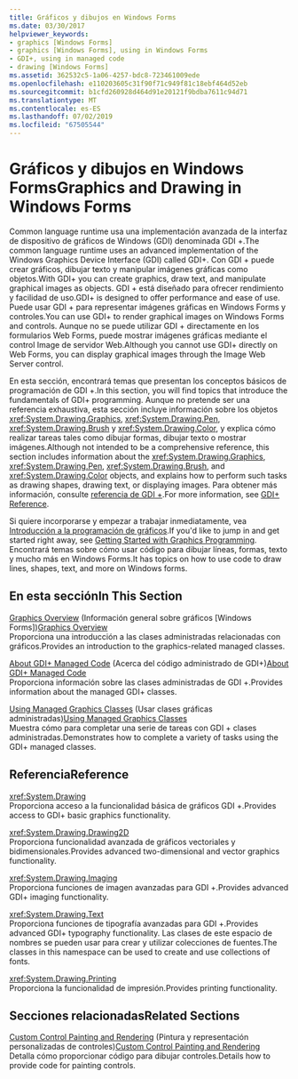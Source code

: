 ```yaml
---
title: Gráficos y dibujos en Windows Forms
ms.date: 03/30/2017
helpviewer_keywords:
- graphics [Windows Forms]
- graphics [Windows Forms], using in Windows Forms
- GDI+, using in managed code
- drawing [Windows Forms]
ms.assetid: 362532c5-1a06-4257-bdc8-723461009ede
ms.openlocfilehash: e110203605c31f90f71c949f81c18ebf464d52eb
ms.sourcegitcommit: b1cfd260928d464d91e20121f9bdba7611c94d71
ms.translationtype: MT
ms.contentlocale: es-ES
ms.lasthandoff: 07/02/2019
ms.locfileid: "67505544"
---
```

# <a name="graphics-and-drawing-in-windows-forms"></a><span data-ttu-id="30fab-102">Gráficos y dibujos en Windows Forms</span><span class="sxs-lookup"><span data-stu-id="30fab-102">Graphics and Drawing in Windows Forms</span></span>
<span data-ttu-id="30fab-103">Common language runtime usa una implementación avanzada de la interfaz de dispositivo de gráficos de Windows (GDI) denominada GDI +.</span><span class="sxs-lookup"><span data-stu-id="30fab-103">The common language runtime uses an advanced implementation of the Windows Graphics Device Interface (GDI) called GDI+.</span></span> <span data-ttu-id="30fab-104">Con GDI + puede crear gráficos, dibujar texto y manipular imágenes gráficas como objetos.</span><span class="sxs-lookup"><span data-stu-id="30fab-104">With GDI+ you can create graphics, draw text, and manipulate graphical images as objects.</span></span> <span data-ttu-id="30fab-105">GDI + está diseñado para ofrecer rendimiento y facilidad de uso.</span><span class="sxs-lookup"><span data-stu-id="30fab-105">GDI+ is designed to offer performance and ease of use.</span></span> <span data-ttu-id="30fab-106">Puede usar GDI + para representar imágenes gráficas en Windows Forms y controles.</span><span class="sxs-lookup"><span data-stu-id="30fab-106">You can use GDI+ to render graphical images on Windows Forms and controls.</span></span> <span data-ttu-id="30fab-107">Aunque no se puede utilizar GDI + directamente en los formularios Web Forms, puede mostrar imágenes gráficas mediante el control Image de servidor Web.</span><span class="sxs-lookup"><span data-stu-id="30fab-107">Although you cannot use GDI+ directly on Web Forms, you can display graphical images through the Image Web Server control.</span></span>  
  
 <span data-ttu-id="30fab-108">En esta sección, encontrará temas que presentan los conceptos básicos de programación de GDI +.</span><span class="sxs-lookup"><span data-stu-id="30fab-108">In this section, you will find topics that introduce the fundamentals of GDI+ programming.</span></span> <span data-ttu-id="30fab-109">Aunque no pretende ser una referencia exhaustiva, esta sección incluye información sobre los objetos <xref:System.Drawing.Graphics>, <xref:System.Drawing.Pen>, <xref:System.Drawing.Brush> y <xref:System.Drawing.Color>, y explica cómo realizar tareas tales como dibujar formas, dibujar texto o mostrar imágenes.</span><span class="sxs-lookup"><span data-stu-id="30fab-109">Although not intended to be a comprehensive reference, this section includes information about the <xref:System.Drawing.Graphics>, <xref:System.Drawing.Pen>, <xref:System.Drawing.Brush>, and <xref:System.Drawing.Color> objects, and explains how to perform such tasks as drawing shapes, drawing text, or displaying images.</span></span> <span data-ttu-id="30fab-110">Para obtener más información, consulte [referencia de GDI +](/windows/desktop/gdiplus/-gdiplus-class-gdi-reference).</span><span class="sxs-lookup"><span data-stu-id="30fab-110">For more information, see [GDI+ Reference](/windows/desktop/gdiplus/-gdiplus-class-gdi-reference).</span></span>  
  
 <span data-ttu-id="30fab-111">Si quiere incorporarse y empezar a trabajar inmediatamente, vea [Introducción a la programación de gráficos](getting-started-with-graphics-programming.md).</span><span class="sxs-lookup"><span data-stu-id="30fab-111">If you'd like to jump in and get started right away, see [Getting Started with Graphics Programming](getting-started-with-graphics-programming.md).</span></span> <span data-ttu-id="30fab-112">Encontrará temas sobre cómo usar código para dibujar líneas, formas, texto y mucho más en Windows Forms.</span><span class="sxs-lookup"><span data-stu-id="30fab-112">It has topics on how to use code to draw lines, shapes, text, and more on Windows forms.</span></span>  
  
## <a name="in-this-section"></a><span data-ttu-id="30fab-113">En esta sección</span><span class="sxs-lookup"><span data-stu-id="30fab-113">In This Section</span></span>  
 <span data-ttu-id="30fab-114">[Graphics Overview](graphics-overview-windows-forms.md) (Información general sobre gráficos [Windows Forms])</span><span class="sxs-lookup"><span data-stu-id="30fab-114">[Graphics Overview](graphics-overview-windows-forms.md)</span></span>  
 <span data-ttu-id="30fab-115">Proporciona una introducción a las clases administradas relacionadas con gráficos.</span><span class="sxs-lookup"><span data-stu-id="30fab-115">Provides an introduction to the graphics-related managed classes.</span></span>  
  
 <span data-ttu-id="30fab-116">[About GDI+ Managed Code](about-gdi-managed-code.md) (Acerca del código administrado de GDI+)</span><span class="sxs-lookup"><span data-stu-id="30fab-116">[About GDI+ Managed Code](about-gdi-managed-code.md)</span></span>  
 <span data-ttu-id="30fab-117">Proporciona información sobre las clases administradas de GDI +.</span><span class="sxs-lookup"><span data-stu-id="30fab-117">Provides information about the managed GDI+ classes.</span></span>  
  
 <span data-ttu-id="30fab-118">[Using Managed Graphics Classes](using-managed-graphics-classes.md) (Usar clases gráficas administradas)</span><span class="sxs-lookup"><span data-stu-id="30fab-118">[Using Managed Graphics Classes](using-managed-graphics-classes.md)</span></span>  
 <span data-ttu-id="30fab-119">Muestra cómo para completar una serie de tareas con GDI + clases administradas.</span><span class="sxs-lookup"><span data-stu-id="30fab-119">Demonstrates how to complete a variety of tasks using the GDI+ managed classes.</span></span>  
  
## <a name="reference"></a><span data-ttu-id="30fab-120">Referencia</span><span class="sxs-lookup"><span data-stu-id="30fab-120">Reference</span></span>  
 <xref:System.Drawing>  
 <span data-ttu-id="30fab-121">Proporciona acceso a la funcionalidad básica de gráficos GDI +.</span><span class="sxs-lookup"><span data-stu-id="30fab-121">Provides access to GDI+ basic graphics functionality.</span></span>  
  
 <xref:System.Drawing.Drawing2D>  
 <span data-ttu-id="30fab-122">Proporciona funcionalidad avanzada de gráficos vectoriales y bidimensionales.</span><span class="sxs-lookup"><span data-stu-id="30fab-122">Provides advanced two-dimensional and vector graphics functionality.</span></span>  
  
 <xref:System.Drawing.Imaging>  
 <span data-ttu-id="30fab-123">Proporciona funciones de imagen avanzadas para GDI +.</span><span class="sxs-lookup"><span data-stu-id="30fab-123">Provides advanced GDI+ imaging functionality.</span></span>  
  
 <xref:System.Drawing.Text>  
 <span data-ttu-id="30fab-124">Proporciona funciones de tipografía avanzadas para GDI +.</span><span class="sxs-lookup"><span data-stu-id="30fab-124">Provides advanced GDI+ typography functionality.</span></span> <span data-ttu-id="30fab-125">Las clases de este espacio de nombres se pueden usar para crear y utilizar colecciones de fuentes.</span><span class="sxs-lookup"><span data-stu-id="30fab-125">The classes in this namespace can be used to create and use collections of fonts.</span></span>  
  
 <xref:System.Drawing.Printing>  
 <span data-ttu-id="30fab-126">Proporciona la funcionalidad de impresión.</span><span class="sxs-lookup"><span data-stu-id="30fab-126">Provides printing functionality.</span></span>  
  
## <a name="related-sections"></a><span data-ttu-id="30fab-127">Secciones relacionadas</span><span class="sxs-lookup"><span data-stu-id="30fab-127">Related Sections</span></span>  
 <span data-ttu-id="30fab-128">[Custom Control Painting and Rendering](../controls/custom-control-painting-and-rendering.md) (Pintura y representación personalizadas de controles)</span><span class="sxs-lookup"><span data-stu-id="30fab-128">[Custom Control Painting and Rendering](../controls/custom-control-painting-and-rendering.md)</span></span>  
 <span data-ttu-id="30fab-129">Detalla cómo proporcionar código para dibujar controles.</span><span class="sxs-lookup"><span data-stu-id="30fab-129">Details how to provide code for painting controls.</span></span>
